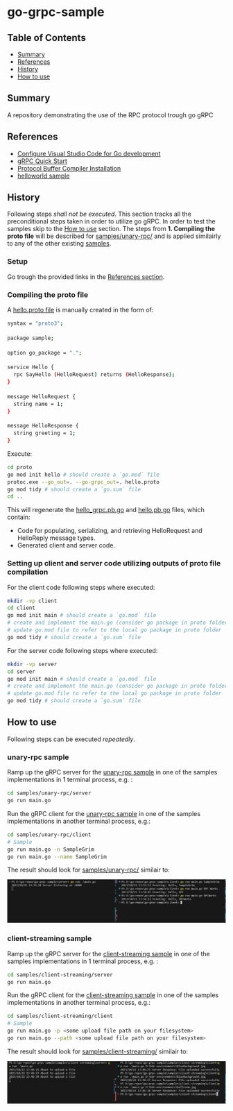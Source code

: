 # go-grpc-sample

## Table of Contents

+ [Summary](#summary)
+ [References](#references)
+ [History](#history)
+ [How to use](#how-to-use)

## Summary

A repository demonstrating the use of the RPC protocol trough go gRPC

## References

- [Configure Visual Studio Code for Go development](https://learn.microsoft.com/en-us/azure/developer/go/configure-visual-studio-code)
- [gRPC Quick Start](https://grpc.io/docs/languages/go/quickstart/)
- [Protocol Buffer Compiler Installation](https://grpc.io/docs/protoc-installation/)
- [helloworld sample](https://github.com/grpc/grpc-go/tree/master/examples/helloworld)

## History

Following steps *shall not be executed*. This section tracks all the preconditional steps taken in order to utilize go gRPC. In order to test the samples skip to the [How to use](#how-to-use) section. The steps from **1. Compiling the proto file** will be described for [samples/unary-rpc/](./samples/unary-rpc/) and is applied similairly to any of the other existing [samples](./samples/).

### Setup

Go trough the provided links in the [References section](#references).

### Compiling the proto file

A  [hello.proto file](./samples/unary-rpc/proto/hello.proto) is manually created in the form of:

```sh
syntax = "proto3";

package sample;

option go_package = ".";

service Hello {
  rpc SayHello (HelloRequest) returns (HelloResponse);
}

message HelloRequest {
  string name = 1;
}

message HelloResponse {
  string greeting = 1;
}
```

Execute: 

```sh
cd proto
go mod init hello # should create a `go.mod` file
protoc.exe --go_out=. --go-grpc_out=. hello.proto
go mod tidy # should create a `go.sum` file
cd ..
```

This will regenerate the [hello_grpc.pb.go](./samples/unary-rpc/proto/hello_grpc.pb.go) and [hello.pb.go](./samples/unary-rpc/proto/hello.pb.go) files, which contain:
- Code for populating, serializing, and retrieving HelloRequest and HelloReply message types.
- Generated client and server code.

### Setting up client and server code utilizing outputs of proto file compilation

For the client code following steps where executed:

```sh
mkdir -vp client
cd client
go mod init main # should create a `go.mod` file
# create and implement the main.go (consider go package in proto folder as local dependency)
# update go.mod file to refer to the local go package in proto folder `replace hello => ../proto`
go mod tidy # should create a `go.sum` file
```

For the server code following steps where executed:

```sh
mkdir -vp server
cd server
go mod init main # should create a `go.mod` file
# create and implement the main.go (consider go package in proto folder as local dependency)
# update go.mod file to refer to the local go package in proto folder `replace hello => ../proto`
go mod tidy # should create a `go.sum` file
```

## How to use

Following steps can be executed *repeatedly*.

### unary-rpc sample

Ramp up the gRPC server for the [unary-rpc sample](./samples/unary-rpc/) in one of the samples implementations in 1 terminal process, e.g. :

```sh
cd samples/unary-rpc/server
go run main.go
```

Run the gRPC client for the [unary-rpc sample](./samples/unary-rpc/) in one of the samples implementations in another terminal process, e.g.:

```sh
cd samples/unary-rpc/client
# Sample
go run main.go -n SampleGrim 
go run main.go --name SampleGrim 
```

The result should look for [samples/unary-rpc/](./samples/unary-rpc/) similair to:

![Result](./images/result-hello-world-service.PNG)

### client-streaming sample

Ramp up the gRPC server for the [client-streaming sample](./samples/client-streaming/) in one of the samples implementations in 1 terminal process, e.g. :

```sh
cd samples/client-streaming/server
go run main.go
```

Run the gRPC client for the [client-streaming sample](./samples/client-streaming/) in one of the samples implementations in another terminal process, e.g.:

```sh
cd samples/client-streaming/client
# Sample
go run main.go -p <some upload file path on your filesystem> 
go run main.go --path <some upload file path on your filesystem> 
```

The result should look for [samples/client-streaming/](./samples/client-streaming/) similair to:

![Result](./images/result-upload-service.PNG)





